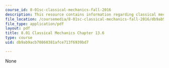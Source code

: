```yaml
---
course_id: 8-01sc-classical-mechanics-fall-2016
description: This resource contains information regarding classical mechanics.
file_location: /coursemedia/8-01sc-classical-mechanics-fall-2016/db9ab9acb70860381afce713f6939bd7_MIT8_01F16_chapter13.6.pdf
file_type: application/pdf
layout: pdf
title: 8.01 Classical Mechanics Chapter 13.6
type: course
uid: db9ab9acb70860381afce713f6939bd7

---
```

None